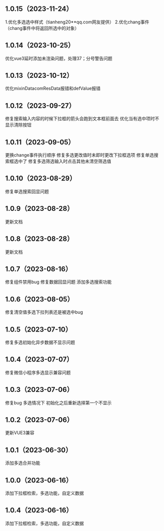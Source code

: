 ## 1.0.15（2023-11-24）
1.优化多选选中样式（tianheng20**qq.com网友提供）
2.优化chang事件（chang事件中将返回所选中的对象）
## 1.0.14（2023-10-25）
优化vue3延时添加未渲染问题，处理37；分号警告问题
## 1.0.13（2023-10-12）
优化mixinDatacomResData报错和defValue报错
## 1.0.12（2023-09-27）
修复搜索输入内容的时候下拉框的箭头会跑到文本框前面去
优化当有选中项时不显示清除按钮
## 1.0.11（2023-09-05）
更换change事件执行顺序
修复多选更改值时未即时更改下拉框选项
修复单选搜索框选中了
修复多选筛选输入时点击其他未清空筛选值
## 1.0.10（2023-08-29）
修复单选搜索回显问题
## 1.0.9（2023-08-28）
更新文档
## 1.0.8（2023-08-28）
更新文档
## 1.0.7（2023-08-16）
修复组件禁用bug
修复数据回显问题
添加多选搜索功能
## 1.0.6（2023-08-05）
修复清空值多选下拉列表还是被选中bug
## 1.0.5（2023-07-10）
修复多选初始化异步数据不显示问题
## 1.0.4（2023-07-07）
修复微信小程序多选显示兼容问题
## 1.0.3（2023-07-06）
修复bug
多选情况下   初始化之后重新选择第一个不显示
## 1.0.2（2023-07-06）
更新VUE3兼容
## 1.0.1（2023-06-30）
添加多选合并功能
## 1.0.0（2023-06-16）
添加下拉框检索，多选功能，自定义数据
## 1.0.4（2023-06-16）
 添加下拉框检索，多选功能，自定义数据
